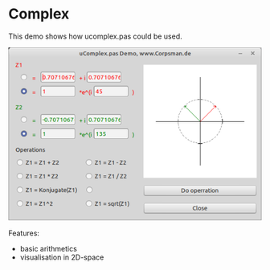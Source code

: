 # Complex

This demo shows how ucomplex.pas could be used.

![](preview.png)

Features:

- basic arithmetics
- visualisation in 2D-space